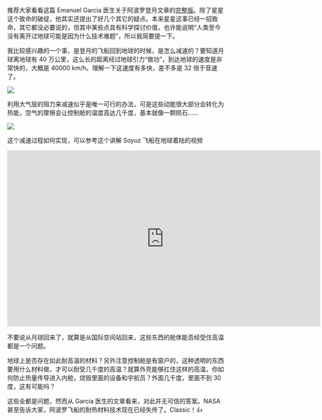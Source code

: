 <span>推荐大家看看这篇 Emanuel Garcia 医生关于阿波罗登月文章的</span>[完整版](https://nexusnewsfeed.com/article/geopolitics/how-high-the-moon-or-the-greatest-deception-of-them-all)<span>。除了星星这个致命的破绽，他其实还提出了好几个其它的疑点。本来星星这事已经一招致命，其它都没必要说的，但其中某些点具有科学探讨价值，也许能说明“人类至今没有离开过地球可能是因为什么技术难题”，所以我简要提一下。</span>

我比较感兴趣的一个事，是登月的飞船回到地球的时候，是怎么减速的？要知道月球离地球有 40 万公里，这么长的距离经过地球引力“做功”，到达地球的速度是非常快的，大概是 40000 km/h。理解一下这速度有多快，差不多是 32 倍于音速了。

<div class="captioned-image-container">

![](https://substackcdn.com/image/fetch/w_1456,c_limit,f_auto,q_auto:good,fl_progressive:steep/https%3A%2F%2Fbucketeer-e05bbc84-baa3-437e-9518-adb32be77984.s3.amazonaws.com%2Fpublic%2Fimages%2F25b09ac2-13a8-489e-a75c-df326abb0540_2388x1582.jpeg)


利用大气层的阻力来减速似乎是唯一可行的办法，可是这些动能很大部分会转化为热能，空气的摩擦会让控制舱的温度高达几千度，基本就像一颗陨石……

<div class="captioned-image-container">

![](https://substackcdn.com/image/fetch/w_1456,c_limit,f_auto,q_auto:good,fl_progressive:steep/https%3A%2F%2Fbucketeer-e05bbc84-baa3-437e-9518-adb32be77984.s3.amazonaws.com%2Fpublic%2Fimages%2F7c1d5799-5601-472e-94ee-08932073e728_1642x1047.jpeg)


这个减速过程如何实现，可以参考这个讲解 Soyuz 飞船在地球着陆的视频

<div id="youtube2--l7MM9yoxII" class="youtube-wrap" data-attrs="{&quot;videoId&quot;:&quot;-l7MM9yoxII&quot;,&quot;startTime&quot;:null,&quot;endTime&quot;:null}">

<div class="youtube-inner"><iframe src="https://www.youtube-nocookie.com/embed/-l7MM9yoxII?rel=0&amp;autoplay=0&amp;showinfo=0&amp;enablejsapi=0" frameborder="0" loading="lazy" gesture="media" allow="autoplay; fullscreen" allowautoplay="true" allowfullscreen="true" width="728" height="409"></iframe></div>


不要说从月球回来了，就算是从国际空间站回来，这些东西的舱体能否经受住高温都是一个问题。

地球上是否存在如此耐高温的材料？另外注意控制舱是有窗户的，这种透明的东西要用什么材料做，才可以耐受几千度的高温？就算外壳能够扛住这样的高温，你如何防止热量传导进入内舱，烧毁里面的设备和宇航员？外面几千度，里面不到 30 度，这有可能吗？

这些全都是问题，然而从 Garcia 医生的文章看来，对此并无可信的答案。NASA 甚至告诉大家，阿波罗飞船的耐热材料技术现在已经失传了。Classic！👍
